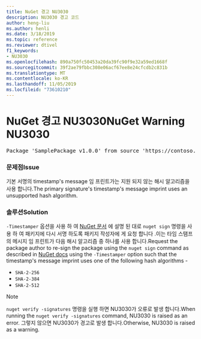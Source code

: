 ```yaml
---
title: NuGet 경고 NU3030
description: NU3030 경고 코드
author: heng-liu
ms.author: henli
ms.date: 3/18/2019
ms.topic: reference
ms.reviewer: dtivel
f1_keywords:
- NU3030
ms.openlocfilehash: 890a750fc50453a20da39fc90f9e32a59ed1668f
ms.sourcegitcommit: 39f2ae79fbbc308e06acf67ee8e24cfcdb2c831b
ms.translationtype: MT
ms.contentlocale: ko-KR
ms.lasthandoff: 11/05/2019
ms.locfileid: "73610210"
---
```

# <a name="nuget-warning-nu3030"></a><span data-ttu-id="af6e4-103">NuGet 경고 NU3030</span><span class="sxs-lookup"><span data-stu-id="af6e4-103">NuGet Warning NU3030</span></span>

<pre>Package 'SamplePackage v1.0.0' from source 'https://contoso.com/index.json': The primary signature's timestamp's message imprint uses an unsupported hash algorithm.</pre>

### <a name="issue"></a><span data-ttu-id="af6e4-104">문제점</span><span class="sxs-lookup"><span data-stu-id="af6e4-104">Issue</span></span>

<span data-ttu-id="af6e4-105">기본 서명의 timestamp's message 임 프린트가는 지원 되지 않는 해시 알고리즘을 사용 합니다.</span><span class="sxs-lookup"><span data-stu-id="af6e4-105">The primary signature's timestamp's message imprint uses an unsupported hash algorithm.</span></span>  


### <a name="solution"></a><span data-ttu-id="af6e4-106">솔루션</span><span class="sxs-lookup"><span data-stu-id="af6e4-106">Solution</span></span>

<span data-ttu-id="af6e4-107">`-Timestamper` 옵션을 사용 하 여 [NuGet 문서](https://docs.microsoft.com/nuget/create-packages/sign-a-package) 에 설명 된 대로 `nuget sign` 명령을 사용 하 여 패키지에 다시 서명 하도록 패키지 작성자에 게 요청 합니다 .이는 타임 스탬프의 메시지 임 프린트가 다음 해시 알고리즘 중 하나를 사용 합니다.</span><span class="sxs-lookup"><span data-stu-id="af6e4-107">Request the package author to re-sign the package using the `nuget sign` command as described in [NuGet docs](https://docs.microsoft.com/nuget/create-packages/sign-a-package) using the `-Timestamper` option such that the timestamp's message imprint uses one of the following hash algorithms -</span></span>
* `SHA-2-256`
* `SHA-2-384`
* `SHA-2-512`


> [!Note]
> <span data-ttu-id="af6e4-108">`nuget verify -signatures` 명령을 실행 하면 NU3030가 오류로 발생 합니다.</span><span class="sxs-lookup"><span data-stu-id="af6e4-108">When running the `nuget verify -signatures` command, NU3030 is raised as an error.</span></span> <span data-ttu-id="af6e4-109">그렇지 않으면 NU3030가 경고로 발생 합니다.</span><span class="sxs-lookup"><span data-stu-id="af6e4-109">Otherwise, NU3030 is raised as a warning.</span></span>